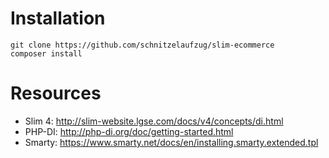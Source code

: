# Installation
```
git clone https://github.com/schnitzelaufzug/slim-ecommerce
composer install
```
# Resources
* Slim 4: http://slim-website.lgse.com/docs/v4/concepts/di.html
* PHP-DI: http://php-di.org/doc/getting-started.html
* Smarty: https://www.smarty.net/docs/en/installing.smarty.extended.tpl